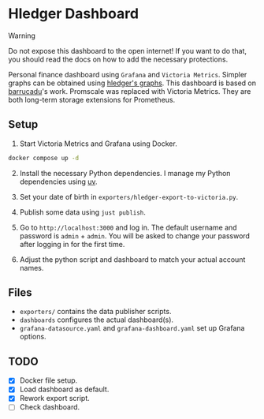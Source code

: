 # Hledger Dashboard

> [!WARNING]
> Do not expose this dashboard to the open internet!
> If you want to do that, you should read the docs on how to add the necessary protections.

Personal finance dashboard using `Grafana` and `Victoria Metrics`. Simpler graphs can be obtained using [hledger's graphs](https://hledger.org/charts.html).
This dashboard is based on [barrucadu](https://memo.barrucadu.co.uk/personal-finance.html)'s work. Promscale was replaced with Victoria Metrics.
They are both long-term storage extensions for Prometheus.

## Setup

1. Start Victoria Metrics and Grafana using Docker.

```bash
docker compose up -d
```

2. Install the necessary Python dependencies. I manage my Python dependencies using [uv](https://github.com/astral-sh/uv).

3. Set your date of birth in `exporters/hledger-export-to-victoria.py`.

4. Publish some data using `just publish`.

5. Go to `http://localhost:3000` and log in. The default username and password is `admin` + `admin`. You will be asked to change your password after logging in for the first time.

6. Adjust the python script and dashboard to match your actual account names.

## Files

- `exporters/` contains the data publisher scripts.
- `dashboards` configures the actual dashboard(s).
- `grafana-datasource.yaml` and `grafana-dashboard.yaml` set up Grafana options.

## TODO

- [x] Docker file setup.
- [x] Load dashboard as default.
- [x] Rework export script.
- [ ] Check dashboard.
